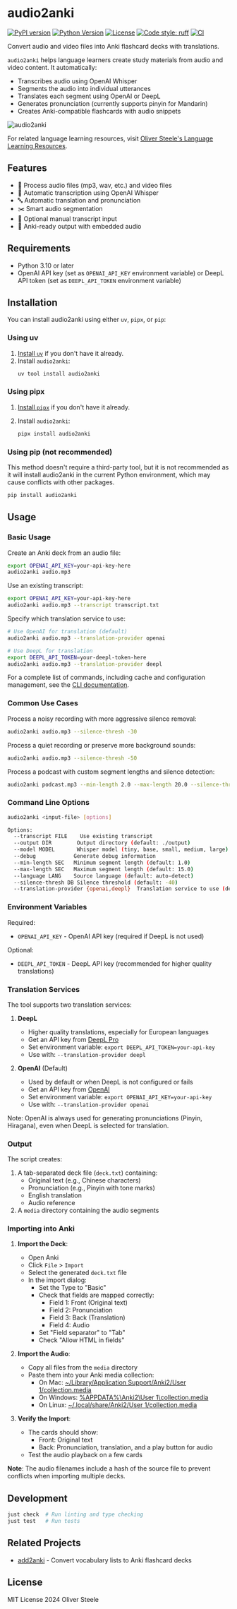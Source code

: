 # audio2anki

[![PyPI version](https://img.shields.io/pypi/v/audio2anki.svg)](https://pypi.org/project/audio2anki/)
[![Python Version](https://img.shields.io/pypi/pyversions/audio2anki.svg)](https://pypi.org/project/audio2anki/)
[![License](https://img.shields.io/github/license/osteele/audio2anki.svg)](https://github.com/osteele/audio2anki/blob/main/LICENSE)
[![Code style: ruff](https://img.shields.io/badge/code%20style-ruff-000000.svg)](https://github.com/astral-sh/ruff)
[![CI](https://github.com/osteele/audio2anki/actions/workflows/ci.yml/badge.svg)](https://github.com/osteele/audio2anki/actions/workflows/ci.yml)

Convert audio and video files into Anki flashcard decks with translations.

`audio2anki` helps language learners create study materials from audio and video content. It automatically:
- Transcribes audio using OpenAI Whisper
- Segments the audio into individual utterances
- Translates each segment using OpenAI or DeepL
- Generates pronunciation (currently supports pinyin for Mandarin)
- Creates Anki-compatible flashcards with audio snippets

![audio2anki](./docs/preview.png)

For related language learning resources, visit [Oliver Steele's Language
Learning Resources](https://osteele.com/topics/language-learning/).

## Features

- 🎵 Process audio files (mp3, wav, etc.) and video files
- 🤖 Automatic transcription using OpenAI Whisper
- 🔤 Automatic translation and pronunciation
- ✂️ Smart audio segmentation
- 📝 Optional manual transcript input
- 🎴 Anki-ready output with embedded audio

## Requirements

- Python 3.10 or later
- OpenAI API key (set as `OPENAI_API_KEY` environment variable) or DeepL API token (set as `DEEPL_API_TOKEN` environment variable)

## Installation

You can install audio2anki using either `uv`, `pipx`, or `pip`:

### Using uv

1. [Install `uv`](https://docs.astral.sh/uv/getting-started/installation/) if you don't have it already.
2. Install `audio2anki`:
   ```bash
   uv tool install audio2anki
   ```

### Using pipx

1. [Install `pipx`](https://pipx.pypa.io/stable/installation/) if you don't have it already.

2. Install `audio2anki`:
   ```bash
   pipx install audio2anki
   ```

### Using pip (not recommended)

This method doesn't require a third-party tool, but it is not recommended as it will install audio2anki in the current Python environment, which may cause conflicts with other packages.

```bash
pip install audio2anki
```

## Usage

### Basic Usage

Create an Anki deck from an audio file:
```bash
export OPENAI_API_KEY=your-api-key-here
audio2anki audio.mp3
```

Use an existing transcript:
```bash
export OPENAI_API_KEY=your-api-key-here
audio2anki audio.mp3 --transcript transcript.txt
```

Specify which translation service to use:
```bash
# Use OpenAI for translation (default)
audio2anki audio.mp3 --translation-provider openai

# Use DeepL for translation
export DEEPL_API_TOKEN=your-deepl-token-here
audio2anki audio.mp3 --translation-provider deepl
```

For a complete list of commands, including cache and configuration management, see the [CLI documentation](./docs/cli.md).

### Common Use Cases

Process a noisy recording with more aggressive silence removal:
```bash
audio2anki audio.mp3 --silence-thresh -30
```

Process a quiet recording or preserve more background sounds:
```bash
audio2anki audio.mp3 --silence-thresh -50
```

Process a podcast with custom segment lengths and silence detection:
```bash
audio2anki podcast.mp3 --min-length 2.0 --max-length 20.0 --silence-thresh -35
```

### Command Line Options

```bash
audio2anki <input-file> [options]

Options:
  --transcript FILE    Use existing transcript
  --output DIR        Output directory (default: ./output)
  --model MODEL       Whisper model (tiny, base, small, medium, large)
  --debug            Generate debug information
  --min-length SEC   Minimum segment length (default: 1.0)
  --max-length SEC   Maximum segment length (default: 15.0)
  --language LANG    Source language (default: auto-detect)
  --silence-thresh DB Silence threshold (default: -40)
  --translation-provider {openai,deepl}  Translation service to use (default: openai)
```

### Environment Variables

Required:
- `OPENAI_API_KEY` - OpenAI API key (required if DeepL is not used)

Optional:
- `DEEPL_API_TOKEN` - DeepL API key (recommended for higher quality translations)

### Translation Services

The tool supports two translation services:

1. **DeepL**
   - Higher quality translations, especially for European languages
   - Get an API key from [DeepL Pro](https://www.deepl.com/pro-api)
   - Set environment variable: `export DEEPL_API_TOKEN=your-api-key`
   - Use with: `--translation-provider deepl`

2. **OpenAI** (Default)
   - Used by default or when DeepL is not configured or fails
   - Get an API key from [OpenAI](https://platform.openai.com/api-keys)
   - Set environment variable: `export OPENAI_API_KEY=your-api-key`
   - Use with: `--translation-provider openai`

Note: OpenAI is always used for generating pronunciations (Pinyin, Hiragana), even when DeepL is selected for translation.

### Output

The script creates:
1. A tab-separated deck file (`deck.txt`) containing:
   - Original text (e.g., Chinese characters)
   - Pronunciation (e.g., Pinyin with tone marks)
   - English translation
   - Audio reference
2. A `media` directory containing the audio segments

### Importing into Anki

1. **Import the Deck**:
   - Open Anki
   - Click `File` > `Import`
   - Select the generated `deck.txt` file
   - In the import dialog:
     - Set the Type to "Basic"
     - Check that fields are mapped correctly:
       - Field 1: Front (Original text)
       - Field 2: Pronunciation
       - Field 3: Back (Translation)
       - Field 4: Audio
     - Set "Field separator" to "Tab"
     - Check "Allow HTML in fields"

2. **Import the Audio**:
   - Copy all files from the `media` directory
   - Paste them into your Anki media collection:
     - On Mac: [~/Library/Application Support/Anki2/User 1/collection.media](file:///Users/$(whoami)/Library/Application%20Support/Anki2/User%201/collection.media)
     - On Windows: [%APPDATA%\Anki2\User 1\collection.media](file:///C:/Users/%USERNAME%/AppData/Roaming/Anki2/User%201/collection.media)
     - On Linux: [~/.local/share/Anki2/User 1/collection.media](file:///home/$(whoami)/.local/share/Anki2/User%201/collection.media)

3. **Verify the Import**:
   - The cards should show:
     - Front: Original text
     - Back: Pronunciation, translation, and a play button for audio
   - Test the audio playback on a few cards

**Note**: The audio filenames include a hash of the source file to prevent conflicts when importing multiple decks.

## Development

```bash
just check  # Run linting and type checking
just test   # Run tests
```

## Related Projects

- [add2anki](https://github.com/osteele/add2anki) - Convert vocabulary lists to Anki flashcard decks

## License

MIT License 2024 Oliver Steele
